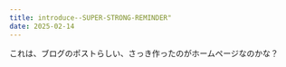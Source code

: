 ```yaml
---
title: introduce--SUPER-STRONG-REMINDER"
date: 2025-02-14
---
```

これは、ブログのポストらしい、さっき作ったのがホームページなのかな？
